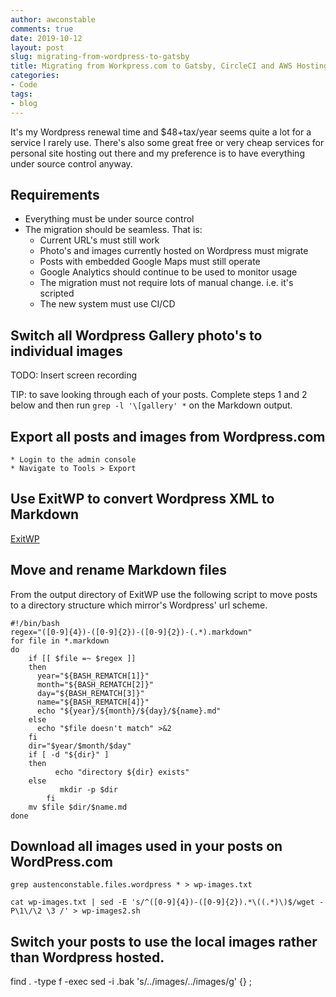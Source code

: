 ```yaml
---
author: awconstable
comments: true
date: 2019-10-12
layout: post
slug: migrating-from-wordpress-to-gatsby
title: Migrating from Workpress.com to Gatsby, CircleCI and AWS Hosting
categories:
- Code
tags:
- blog
---
```


It's my Wordpress renewal time and $48+tax/year seems quite a lot for a service I rarely use. There's also some great free or very cheap services for personal site hosting out there and my preference is to have everything under source control anyway. 

## Requirements
* Everything must be under source control
* The migration should be seamless. That is:
    * Current URL's must still work
    * Photo's and images currently hosted on Wordpress must migrate
    * Posts with embedded Google Maps must still operate
    * Google Analytics should continue to be used to monitor usage
    * The migration must not require lots of manual change. i.e. it's scripted
    * The new system must use CI/CD

## Switch all Wordpress Gallery photo's to individual images

TODO: Insert screen recording

TIP: to save looking through each of your posts. Complete steps 1 and 2 below and then run ```grep -l '\[gallery' *``` on the Markdown output.

## Export all posts and images from Wordpress.com
    * Login to the admin console
    * Navigate to Tools > Export

## Use ExitWP to convert Wordpress XML to Markdown

[ExitWP](https://github.com/thomasf/exitwp)

## Move and rename Markdown files
From the output directory of ExitWP use the following script to move posts to a directory structure which mirror's Wordpress' url scheme.

```
#!/bin/bash
regex="([0-9]{4})-([0-9]{2})-([0-9]{2})-(.*).markdown"
for file in *.markdown
do
	if [[ $file =~ $regex ]]
	then
	  year="${BASH_REMATCH[1]}"
	  month="${BASH_REMATCH[2]}"
	  day="${BASH_REMATCH[3]}"
	  name="${BASH_REMATCH[4]}"
	  echo "${year}/${month}/${day}/${name}.md"
	else
	  echo "$file doesn't match" >&2
	fi
	dir="$year/$month/$day"
	if [ -d "${dir}" ]
	then
    	  echo "directory ${dir} exists"
	else
           mkdir -p $dir
    	fi
	mv $file $dir/$name.md
done
```

## Download all images used in your posts on WordPress.com

```grep austenconstable.files.wordpress * > wp-images.txt```

```cat wp-images.txt | sed -E 's/^([0-9]{4})-([0-9]{2}).*\((.*)\)$/wget -P\1\/\2 \3 /' > wp-images2.sh```

## Switch your posts to use the local images rather than Wordpress hosted.

find . -type f -exec sed -i .bak 's/../images/../images/g' {} \;
